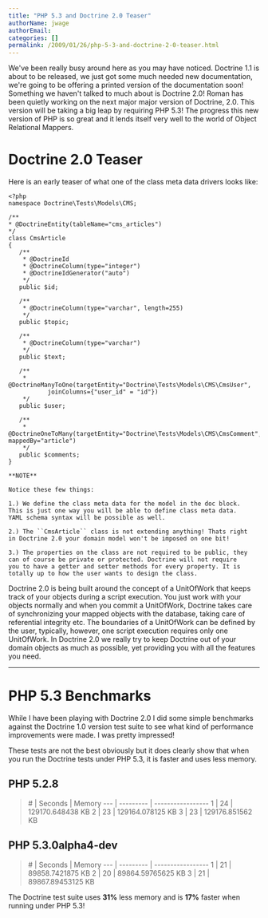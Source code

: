 ```yaml
---
title: "PHP 5.3 and Doctrine 2.0 Teaser"
authorName: jwage
authorEmail:
categories: []
permalink: /2009/01/26/php-5-3-and-doctrine-2-0-teaser.html
---
```

We've been really busy around here as you may have noticed. Doctrine 1.1
is about to be released, we just got some much needed new documentation,
we're going to be offering a printed version of the documentation soon!
Something we haven't talked to much about is Doctrine 2.0! Roman has
been quietly working on the next major major version of Doctrine, 2.0.
This version will be taking a big leap by requiring PHP 5.3! The
progress this new version of PHP is so great and it lends itself very
well to the world of Object Relational Mappers.

Doctrine 2.0 Teaser
===================

Here is an early teaser of what one of the class meta data drivers looks
like:

~~~~ {.sourceCode .php}
<?php
namespace Doctrine\Tests\Models\CMS;

/**
* @DoctrineEntity(tableName="cms_articles")
*/
class CmsArticle
{
   /**
    * @DoctrineId
    * @DoctrineColumn(type="integer")
    * @DoctrineIdGenerator("auto")
    */
   public $id;

   /**
    * @DoctrineColumn(type="varchar", length=255)
    */
   public $topic;

   /**
    * @DoctrineColumn(type="varchar")
    */
   public $text;

   /**
    * @DoctrineManyToOne(targetEntity="Doctrine\Tests\Models\CMS\CmsUser",
           joinColumns={"user_id" = "id"})
    */
   public $user;

   /**
    * @DoctrineOneToMany(targetEntity="Doctrine\Tests\Models\CMS\CmsComment", mappedBy="article")
    */
   public $comments;
}

**NOTE**

Notice these few things:

1.) We define the class meta data for the model in the doc block.
This is just one way you will be able to define class meta data.
YAML schema syntax will be possible as well.

2.) The ``CmsArticle`` class is not extending anything! Thats right
in Doctrine 2.0 your domain model won't be imposed on one bit!

3.) The properties on the class are not required to be public, they
can of course be private or protected. Doctrine will not require
you to have a getter and setter methods for every property. It is
totally up to how the user wants to design the class.
~~~~

Doctrine 2.0 is being built around the concept of a UnitOfWork that
keeps track of your objects during a script execution. You just work
with your objects normally and when you commit a UnitOfWork, Doctrine
takes care of synchronizing your mapped objects with the database,
taking care of referential integrity etc. The boundaries of a UnitOfWork
can be defined by the user, typically, however, one script execution
requires only one UnitOfWork. In Doctrine 2.0 we really try to keep
Doctrine out of your domain objects as much as possible, yet providing
you with all the features you need.

* * * * *

PHP 5.3 Benchmarks
==================

While I have been playing with Doctrine 2.0 I did some simple benchmarks
against the Doctrine 1.0 version test suite to see what kind of
performance improvements were made. I was pretty impressed!

These tests are not the best obviously but it does clearly show that
when you run the Doctrine tests under PHP 5.3, it is faster and uses
less memory.

PHP 5.2.8
---------

> \# | Seconds | Memory --- | --------- | ----------------- 1 | 24 |
> 129170.648438 KB 2 | 23 | 129164.078125 KB 3 | 23 | 129176.851562 KB

PHP 5.3.0alpha4-dev
-------------------

> \# | Seconds | Memory --- | --------- | ----------------- 1 | 21 |
> 89858.7421875 KB 2 | 20 | 89864.59765625 KB 3 | 21 | 89867.89453125 KB

The Doctrine test suite uses **31%** less memory and is **17%** faster
when running under PHP 5.3!
